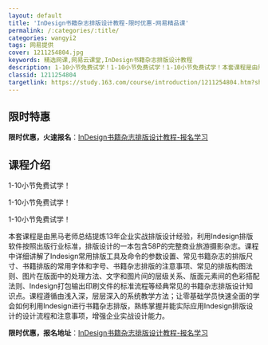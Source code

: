 ```yaml
---
layout: default
title: 'InDesign书籍杂志排版设计教程-限时优惠-网易精品课'
permalink: /:categories/:title/
categories: wangyi2
tags: 网易提供
cover: 1211254804.jpg
keywords: 精选网课,网易云课堂,InDesign书籍杂志排版设计教程
description: 1-10小节免费试学！1-10小节免费试学！1-10小节免费试学！本套课程是由黑马老师总结提炼13年企业实战排版设计经验
classid: 1211254804
targetlink: https://study.163.com/course/introduction/1211254804.htm?share=1&shareId=1025206652&utm_campaign=share&utm_medium=iphoneShare&utm_source=&utm_u=1025206652
---
```


## 限时特惠

**限时优惠，火速报名**：[InDesign书籍杂志排版设计教程-报名学习](https://study.163.com/course/introduction/1211254804.htm?share=1&shareId=1025206652&utm_campaign=share&utm_medium=iphoneShare&utm_source=&utm_u=1025206652)

## 课程介绍

1-10小节免费试学！

1-10小节免费试学！

1-10小节免费试学！

本套课程是由黑马老师总结提炼13年企业实战排版设计经验，利用Indesign排版软件按照出版行业标准，排版设计的一本包含58P的完整商业旅游摄影杂志。课程中详细讲解了Indesign常用排版工具及命令的参数设置、常见书籍杂志的排版尺寸、书籍排版的常用字体和字号、书籍杂志排版的注意事项、常见的排版构图法则、图片在版面中的处理方法、文字和图片间的层级关系、版面元素间的色彩搭配法则、Indesign打包输出印刷文件的标准流程等经典常见的书籍杂志排版设计知识点。课程遵循由浅入深，层层深入的系统教学方法；让零基础学员快速全面的学会如何利用Indesign进行书籍杂志排版，熟练掌握并能实际应用Indesign排版设计的设计流程和注意事项，增强企业实战设计能力。

**限时优惠，报名地址**：[InDesign书籍杂志排版设计教程-报名学习](https://study.163.com/course/introduction/1211254804.htm?share=1&shareId=1025206652&utm_campaign=share&utm_medium=iphoneShare&utm_source=&utm_u=1025206652)

